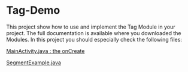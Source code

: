 # Tag-Demo

This project show how to use and implement the Tag Module in your project. The full documentation is available where you downloaded the Modules.
In this project you should especially check the following files:

[MainActivity.java : the onCreate](TCDemo/TCDemo/src/main/java/com/tagcommander/tcdemo/tcdemo/MainActivity.java)

[SegmentExample.java](TCDemo/TCDemo/src/main/java/com/tagcommander/tcdemo/tcdemo/TagCommanderExample.java)
